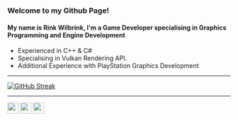 ### Welcome to my Github Page!
#### My name is Rink Wilbrink, I'm a Game Developer specialising in Graphics Programming and Engine Development

- Experienced in C++ & C#
- Specialising in Vulkan Rendering API.
- Additional Experience with PlayStation Graphics Development

---

[![GitHub Streak](http://github-readme-streak-stats.herokuapp.com?user=RinkWilbrink&theme=material-palenight&background=30,e96443,904e95&hide_border=true&stroke=00A4DD)](https://github.com/RinkWilbrink?tab=projects)

---

<p><a href="https://twitter.com/rinkwilbrink" target="_blank"><img src="https://img.shields.io/badge/twitter-%231DA1F2.svg?&style=for-the-badge&logo=twitter&logoColor=white" height=25></a> <a href="https://www.linkedin.com/in/rink-wilbrink-a06836175/" target="_blank"><img src="https://img.shields.io/badge/linkedin-%230077B5.svg?&style=for-the-badge&logo=linkedin&logoColor=white" height=25></a>
<a href="https://assetstore.unity.com/publishers/44998" target="_blank"><img src="https://img.shields.io/badge/unity-%23000000.svg?style=for-the-badge&logo=unity&logoColor=white" height=25></a>
